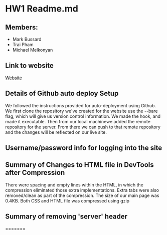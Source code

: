 # HW1 Readme.md

## Members:
- Mark Bussard
- Trai Pham
- Michael Melkonyan

## Link to website 
[Website](https://brain-not-found.site/)

## Details of Github auto deploy Setup
We followed the instructions provided for auto-deployment using Github. 
We first clone the repository we've created for the website use the --bare flag, 
which will give us version control information. We made the hook, and made it executable.
Then from our local machinewe added the remote repository for the server. 
From there we can push to that remote repository and the changes will
be reflected on our live site. 

## Username/password info for logging into the site

## Summary of Changes to HTML file in DevTools after Compression
There were spacing and empty lines within the HTML, in which the compression 
eliminated those extra implementations. Extra tabs were also 
removed/clean as part of the compression. The size of our main page was 0.4KB. 
Both CSS and HTML file was compressed using gzip


## Summary of removing 'server' header
=======


